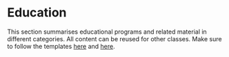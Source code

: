 # Education

This section summarises educational programs and related material in different categories. All content can be reused for other classes. Make sure to follow the templates [here](templates/material_template.md) and [here](templates/program_template.md).